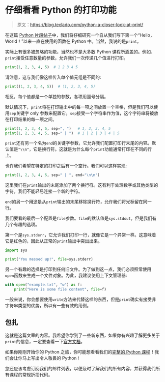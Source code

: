 # 仔细看看 Python 的打印功能

> 原文：<https://blog.teclado.com/python-a-closer-look-at-print/>

在这篇 [Python 片段帖子](https://blog.teclado.com/tag/python-snippets/)中，我们将仔细研究一个自从我们写下第一个“Hello，World！”以来一直在使用的函数在 Python 中。当然，我说的是`print`。

实际上有很多被忽略的功能，当然也不是大多数 Python 课程所涵盖的。例如，`print`接受任意数量的参数，允许我们一次传递几个值进行打印。

```py
print(1, 2, 3, 4, 5)  # 1 2 3 4 5 
```

请注意，这与我们像这样传入单个值元组是不同的:

```py
print((1, 2, 3, 4, 5))  # (1, 2, 3, 4, 5) 
```

相反，每个值都是一个单独的参数，各项用逗号分隔。

默认情况下，`print`将在打印输出中的每一项之间放置一个空格，但是我们可以使用`sep`关键字 only 参数来配置它。`sep`接受一个字符串作为值，这个字符串将被放在打印结果的每一项之间。

```py
print(1, 2, 3, 4, 5, sep=", ")   # 1, 2, 3, 4, 5
print(1, 2, 3, 4, 5, sep=" | ")  # 1 | 2 | 3 | 4 | 5 
```

`print`还有另一个名为`end`的关键字参数，它允许我们配置打印行末尾的内容。默认值是`"\\n"`，它是换行符。这就是为什么每个`print`功能通常打印在不同的行上。

也许我们希望在特定的打印之后有一个空行。我们可以这样实现:

```py
print(1, 2, 3, 4, 5, sep=" | ", end="\n\n") 
```

这里我们在`print`输出的末尾添加了两个换行符。这有利于处理数字或其他类型的字符，我们不能轻易连接一个新的字符。

`end`的另一个用途是从`print`输出的末尾移除换行符，允许我们将光标留在同一行。

我们要看的最后一个配置是`file`参数。`file`的默认值是`sys.stdout`，但是我们有几个有趣的选项。

第一个是`sys.stderr`，它允许我们打印一行，就像它是一个异常一样。这意味着它是红色的，因此从正常的`print`输出中突出出来。

```py
import sys

print("You messed up!", file=sys.stderr) 
```

另一个有趣的选择是打印到任何旧文件。为了做到这一点，我们必须照常使用`open`函数来生成一个文件对象。为此，我建议使用上下文管理器:

```py
with open("example.txt", "w") as f:
	print("Here is some file content", file=f) 
```

一般来说，你会想要使用`write`方法来代替这样的东西，但是`print`确实有接受非字符串类型的优势，所以有一些有效的用例。

## 包扎

这就是这篇文章的内容。我希望你学到了一些新东西，如果你有兴趣了解更多关于`print`的信息，一定要查看一下[官方文档](https://docs.python.org/3/library/functions.html#print)。

如果你刚刚开始你的 Python 之旅，你可能想看看我们的[完整的 Python 课程](https://www.udemy.com/the-complete-python-course/?couponCode=BLOGGER)！我们会让你马上写出令人敬畏的 Python！

您还应该考虑订阅我们的邮件列表，以便及时了解我们的所有内容，并获得我们所有课程的常规折扣代码。